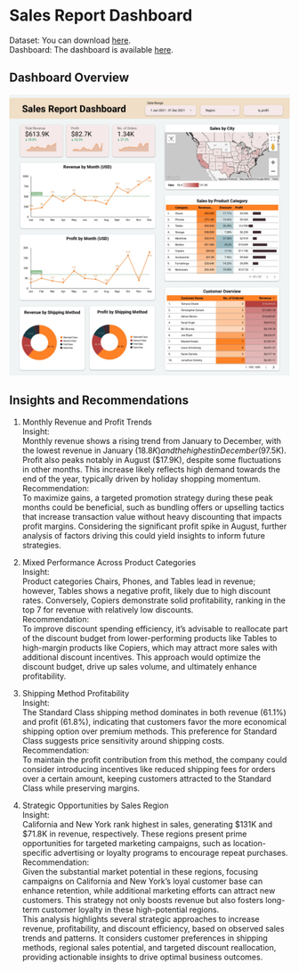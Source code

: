 # Sales Report Dashboard
Dataset: You can download [here](https://docs.google.com/spreadsheets/d/1wwcaGVHV4afDBdCAv-Qb7QSDwbtGOLf1Au1y44VJXfQ/edit?usp=sharing).\
Dashboard: The dashboard is available [here](https://lookerstudio.google.com/reporting/0c3d7314-f991-4c94-a477-f62ba2a36713).

## Dashboard Overview
![OverviewImage](Sales-Report-Dashboard2.jpg)

## Insights and Recommendations
1. Monthly Revenue and Profit Trends\
Insight:\
Monthly revenue shows a rising trend from January to December, with the lowest revenue in January ($18.8K) and the highest in December ($97.5K). Profit also peaks notably in August ($17.9K), despite some fluctuations in other months. This increase likely reflects high demand towards the end of the year, typically driven by holiday shopping momentum.\
Recommendation:\
To maximize gains, a targeted promotion strategy during these peak months could be beneficial, such as bundling offers or upselling tactics that increase transaction value without heavy discounting that impacts profit margins. Considering the significant profit spike in August, further analysis of factors driving this could yield insights to inform future strategies.

2. Mixed Performance Across Product Categories\
Insight:\
Product categories Chairs, Phones, and Tables lead in revenue; however, Tables shows a negative profit, likely due to high discount rates. Conversely, Copiers demonstrate solid profitability, ranking in the top 7 for revenue with relatively low discounts.\
Recommendation:\
To improve discount spending efficiency, it’s advisable to reallocate part of the discount budget from lower-performing products like Tables to high-margin products like Copiers, which may attract more sales with additional discount incentives. This approach would optimize the discount budget, drive up sales volume, and ultimately enhance profitability.

3. Shipping Method Profitability\
Insight:\
The Standard Class shipping method dominates in both revenue (61.1%) and profit (61.8%), indicating that customers favor the more economical shipping option over premium methods. This preference for Standard Class suggests price sensitivity around shipping costs.\
Recommendation:\
To maintain the profit contribution from this method, the company could consider introducing incentives like reduced shipping fees for orders over a certain amount, keeping customers attracted to the Standard Class while preserving margins.

4. Strategic Opportunities by Sales Region\
Insight:\
California and New York rank highest in sales, generating $131K and $71.8K in revenue, respectively. These regions present prime opportunities for targeted marketing campaigns, such as location-specific advertising or loyalty programs to encourage repeat purchases.\
Recommendation:\
Given the substantial market potential in these regions, focusing campaigns on California and New York’s loyal customer base can enhance retention, while additional marketing efforts can attract new customers. This strategy not only boosts revenue but also fosters long-term customer loyalty in these high-potential regions.\
This analysis highlights several strategic approaches to increase revenue, profitability, and discount efficiency, based on observed sales trends and patterns. It considers customer preferences in shipping methods, regional sales potential, and targeted discount reallocation, providing actionable insights to drive optimal business outcomes.
